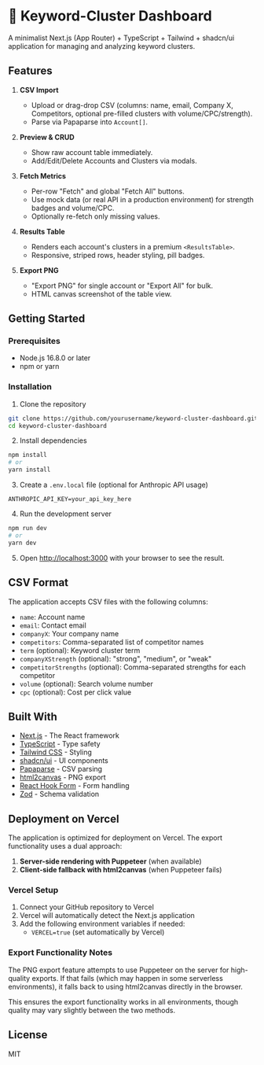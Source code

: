 # 🚀 Keyword-Cluster Dashboard

A minimalist Next.js (App Router) + TypeScript + Tailwind + shadcn/ui application for managing and analyzing keyword clusters.

## Features

1. **CSV Import**  
   - Upload or drag-drop CSV (columns: name, email, Company X, Competitors, optional pre-filled clusters with volume/CPC/strength).  
   - Parse via Papaparse into `Account[]`.

2. **Preview & CRUD**  
   - Show raw account table immediately.  
   - Add/Edit/Delete Accounts and Clusters via modals.

3. **Fetch Metrics**  
   - Per-row "Fetch" and global "Fetch All" buttons.  
   - Use mock data (or real API in a production environment) for strength badges and volume/CPC.  
   - Optionally re-fetch only missing values.

4. **Results Table**  
   - Renders each account's clusters in a premium `<ResultsTable>`.  
   - Responsive, striped rows, header styling, pill badges.

5. **Export PNG**  
   - "Export PNG" for single account or "Export All" for bulk.  
   - HTML canvas screenshot of the table view.

## Getting Started

### Prerequisites

- Node.js 16.8.0 or later
- npm or yarn

### Installation

1. Clone the repository
```bash
git clone https://github.com/yourusername/keyword-cluster-dashboard.git
cd keyword-cluster-dashboard
```

2. Install dependencies
```bash
npm install
# or
yarn install
```

3. Create a `.env.local` file (optional for Anthropic API usage)
```
ANTHROPIC_API_KEY=your_api_key_here
```

4. Run the development server
```bash
npm run dev
# or
yarn dev
```

5. Open [http://localhost:3000](http://localhost:3000) with your browser to see the result.

## CSV Format

The application accepts CSV files with the following columns:
- `name`: Account name
- `email`: Contact email
- `companyX`: Your company name
- `competitors`: Comma-separated list of competitor names
- `term` (optional): Keyword cluster term
- `companyXStrength` (optional): "strong", "medium", or "weak"
- `competitorStrengths` (optional): Comma-separated strengths for each competitor
- `volume` (optional): Search volume number
- `cpc` (optional): Cost per click value

## Built With

- [Next.js](https://nextjs.org/) - The React framework
- [TypeScript](https://www.typescriptlang.org/) - Type safety
- [Tailwind CSS](https://tailwindcss.com/) - Styling
- [shadcn/ui](https://ui.shadcn.com/) - UI components
- [Papaparse](https://www.papaparse.com/) - CSV parsing
- [html2canvas](https://html2canvas.hertzen.com/) - PNG export
- [React Hook Form](https://react-hook-form.com/) - Form handling
- [Zod](https://github.com/colinhacks/zod) - Schema validation

## Deployment on Vercel

The application is optimized for deployment on Vercel. The export functionality uses a dual approach:

1. **Server-side rendering with Puppeteer** (when available)
2. **Client-side fallback with html2canvas** (when Puppeteer fails)

### Vercel Setup

1. Connect your GitHub repository to Vercel
2. Vercel will automatically detect the Next.js application
3. Add the following environment variables if needed:
   - `VERCEL=true` (set automatically by Vercel)

### Export Functionality Notes

The PNG export feature attempts to use Puppeteer on the server for high-quality exports. If that fails (which may happen in some serverless environments), it falls back to using html2canvas directly in the browser.

This ensures the export functionality works in all environments, though quality may vary slightly between the two methods.

## License

MIT 